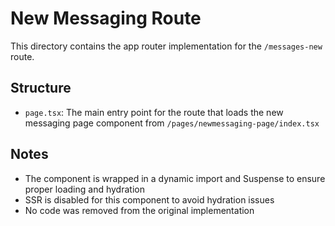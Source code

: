 # New Messaging Route

This directory contains the app router implementation for the `/messages-new` route.

## Structure

- `page.tsx`: The main entry point for the route that loads the new messaging page component from `/pages/newmessaging-page/index.tsx`

## Notes

- The component is wrapped in a dynamic import and Suspense to ensure proper loading and hydration
- SSR is disabled for this component to avoid hydration issues
- No code was removed from the original implementation
